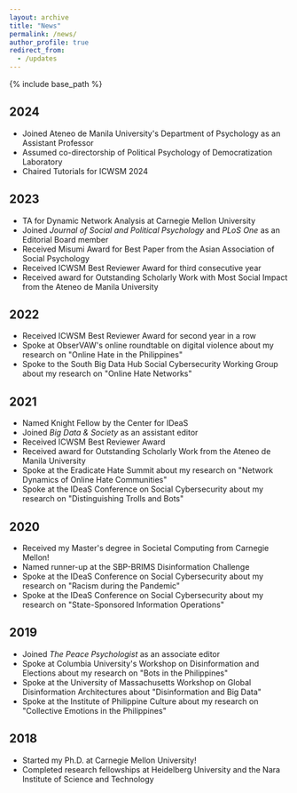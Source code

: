 ```yaml
---
layout: archive
title: "News"
permalink: /news/
author_profile: true
redirect_from:
  - /updates
---
```


{% include base_path %}

## 2024
* Joined Ateneo de Manila University's Department of Psychology as an Assistant Professor
* Assumed co-directorship of Political Psychology of Democratization Laboratory
* Chaired Tutorials for ICWSM 2024

## 2023
* TA for Dynamic Network Analysis at Carnegie Mellon University
* Joined *Journal of Social and Political Psychology* and *PLoS One* as an Editorial Board member
* Received Misumi Award for Best Paper from the Asian Association of Social Psychology
* Received ICWSM Best Reviewer Award for third consecutive year
* Received award for Outstanding Scholarly Work with Most Social Impact from the Ateneo de Manila University

## 2022
* Received ICWSM Best Reviewer Award for second year in a row
* Spoke at ObserVAW's online roundtable on digital violence about my research on "Online Hate in the Philippines"
* Spoke to the South Big Data Hub Social Cybersecurity Working Group about my research on "Online Hate Networks"

## 2021
* Named Knight Fellow by the Center for IDeaS
* Joined *Big Data & Society* as an assistant editor
* Received ICWSM Best Reviewer Award
* Received award for Outstanding Scholarly Work from the Ateneo de Manila University
* Spoke at the Eradicate Hate Summit about my research on "Network Dynamics of Online Hate Communities"
* Spoke at the IDeaS Conference on Social Cybersecurity about my research on "Distinguishing Trolls and Bots"

## 2020
* Received my Master's degree in Societal Computing from Carnegie Mellon!
* Named runner-up at the SBP-BRIMS Disinformation Challenge
* Spoke at the IDeaS Conference on Social Cybersecurity about my research on "Racism during the Pandemic"
* Spoke at the IDeaS Conference on Social Cybersecurity about my research on "State-Sponsored Information Operations"

## 2019
* Joined *The Peace Psychologist* as an associate editor
* Spoke at Columbia University's Workshop on Disinformation and Elections about my research on "Bots in the Philippines"
* Spoke at the University of Massachusetts Workshop on Global Disinformation Architectures about "Disinformation and Big Data"
* Spoke at the Institute of Philippine Culture about my research on "Collective Emotions in the Philippines"

## 2018
* Started my Ph.D. at Carnegie Mellon University!
* Completed research fellowships at Heidelberg University and the Nara Institute of Science and Technology
